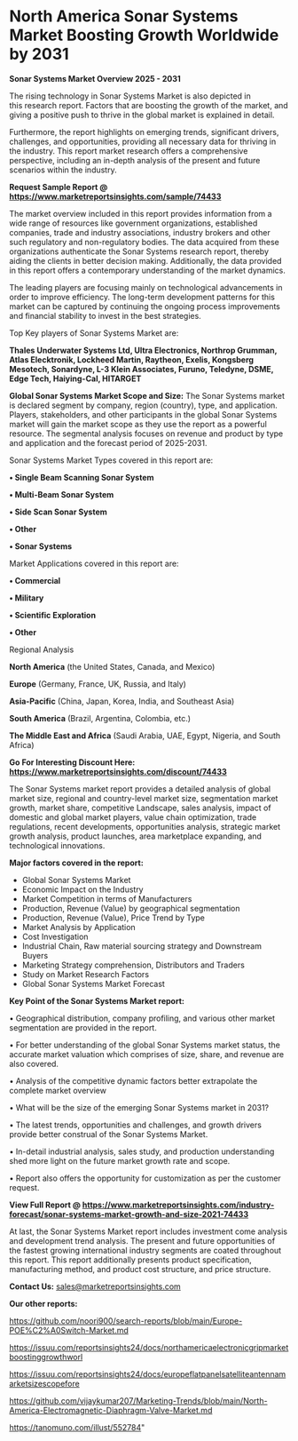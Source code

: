# North America Sonar Systems Market Boosting Growth Worldwide by 2031

<Strong> Sonar Systems Market Overview 2025 - 2031</strong>

The rising technology in Sonar Systems Market is also depicted in this research report. Factors that are boosting the growth of the market, and giving a positive push to thrive in the global market is explained in detail.

Furthermore, the report highlights on emerging trends, significant drivers, challenges, and opportunities, providing all necessary data for thriving in the industry. This report market research offers a comprehensive perspective, including an in-depth analysis of the present and future scenarios within the industry.

<strong>Request Sample Report @ <a href=https://www.marketreportsinsights.com/sample/74433>https://www.marketreportsinsights.com/sample/74433</a></strong>

The market overview included in this report provides information from a wide range of resources like government organizations, established companies, trade and industry associations, industry brokers and other such regulatory and non-regulatory bodies. The data acquired from these organizations authenticate the Sonar Systems research report, thereby aiding the clients in better decision making. Additionally, the data provided in this report offers a contemporary understanding of the market dynamics.

The leading players are focusing mainly on technological advancements in order to improve efficiency. The long-term development patterns for this market can be captured by continuing the ongoing process improvements and financial stability to invest in the best strategies.

Top Key players of Sonar Systems Market are:

<strong>Thales Underwater Systems Ltd, Ultra Electronics, Northrop Grumman, Atlas Elecktronik, Lockheed Martin, Raytheon, Exelis, Kongsberg Mesotech, Sonardyne, L-3 Klein Associates, Furuno, Teledyne, DSME, Edge Tech, Haiying-Cal, HITARGET</strong>

<strong><b>Global Sonar Systems Market Scope and Size:</b></strong>
The Sonar Systems market is declared segment by company, region (country), type, and application. Players, stakeholders, and other participants in the global Sonar Systems market will gain the market scope as they use the report as a powerful resource. The segmental analysis focuses on revenue and product by type and application and the forecast period of 2025-2031.

Sonar Systems Market Types covered in this report are:

<strong>• Single Beam Scanning Sonar System

• Multi-Beam Sonar System

• Side Scan Sonar System

• Other

• Sonar Systems</strong>

Market Applications covered in this report are:

<strong>• Commercial

• Military

• Scientific Exploration

• Other</strong> 

Regional Analysis

<strong>North America</strong> (the United States, Canada, and Mexico)

<strong>Europe</strong> (Germany, France, UK, Russia, and Italy)

<strong>Asia-Pacific</strong> (China, Japan, Korea, India, and Southeast Asia)

<strong>South America</strong> (Brazil, Argentina, Colombia, etc.)

<strong>The Middle East and Africa</strong> (Saudi Arabia, UAE, Egypt, Nigeria, and South Africa)

<strong>Go For Interesting Discount Here: <a href=https://www.marketreportsinsights.com/discount/74433>https://www.marketreportsinsights.com/discount/74433</a></strong>

The Sonar Systems market report provides a detailed analysis of global market size, regional and country-level market size, segmentation market growth, market share, competitive Landscape, sales analysis, impact of domestic and global market players, value chain optimization, trade regulations, recent developments, opportunities analysis, strategic market growth analysis, product launches, area marketplace expanding, and technological innovations.

<strong><b>Major factors covered in the report:</b></strong>
<ul>
  <li>Global Sonar Systems Market </li>
  <li>Economic Impact on the Industry</li>
  <li>Market Competition in terms of Manufacturers</li>
  <li>Production, Revenue (Value) by geographical segmentation</li>
  <li>Production, Revenue (Value), Price Trend by Type</li>
  <li>Market Analysis by Application</li>
  <li>Cost Investigation</li>
  <li>Industrial Chain, Raw material sourcing strategy and Downstream Buyers</li>
  <li>Marketing Strategy comprehension, Distributors and Traders</li>
  <li>Study on Market Research Factors</li>
  <li>Global Sonar Systems Market Forecast</li>
</ul>

<strong><b>Key Point of the Sonar Systems Market report:</b></strong>

• Geographical distribution, company profiling, and various other market segmentation are provided in the report.

• For better understanding of the global Sonar Systems market status, the accurate market valuation which comprises of size, share, and revenue are also covered.

• Analysis of the competitive dynamic factors better extrapolate the complete market overview

• What will be the size of the emerging Sonar Systems market in 2031?

• The latest trends, opportunities and challenges, and growth drivers provide better construal of the Sonar Systems Market.

• In-detail industrial analysis, sales study, and production understanding shed more light on the future market growth rate and scope.

• Report also offers the opportunity for customization as per the customer request.

<strong><b>View Full Report @ <a href=https://www.marketreportsinsights.com/industry-forecast/sonar-systems-market-growth-and-size-2021-74433>https://www.marketreportsinsights.com/industry-forecast/sonar-systems-market-growth-and-size-2021-74433</a></b></strong>


At last, the Sonar Systems Market report includes investment come analysis and development trend analysis. The present and future opportunities of the fastest growing international industry segments are coated throughout this report. This report additionally presents product specification, manufacturing method, and product cost structure, and price structure.

<strong>Contact Us:</strong>
sales@marketreportsinsights.com

<strong>Our other reports:</strong>

<a href=https://github.com/noori900/search-reports/blob/main/Europe-POE%C2%A0Switch-Market.md>https://github.com/noori900/search-reports/blob/main/Europe-POE%C2%A0Switch-Market.md</a>

<a href=https://issuu.com/reportsinsights24/docs/northamericaelectronicgripmarketboostinggrowthworl>https://issuu.com/reportsinsights24/docs/northamericaelectronicgripmarketboostinggrowthworl</a>

<a href=https://issuu.com/reportsinsights24/docs/europeflatpanelsatelliteantennamarketsizescopefore>https://issuu.com/reportsinsights24/docs/europeflatpanelsatelliteantennamarketsizescopefore</a>

<a href=https://github.com/vijaykumar207/Marketing-Trends/blob/main/North-America-Electromagnetic-Diaphragm-Valve-Market.md>https://github.com/vijaykumar207/Marketing-Trends/blob/main/North-America-Electromagnetic-Diaphragm-Valve-Market.md</a>

<a href=https://tanomuno.com/illust/552784>https://tanomuno.com/illust/552784</a>"
